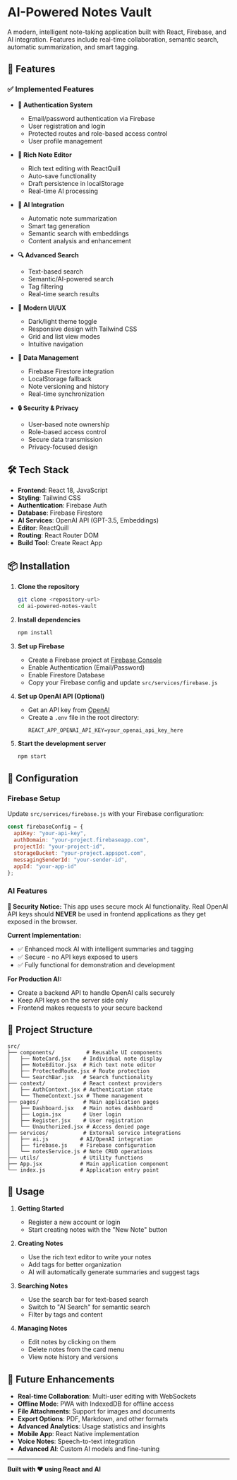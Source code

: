 # AI-Powered Notes Vault

A modern, intelligent note-taking application built with React, Firebase, and AI integration. Features include real-time collaboration, semantic search, automatic summarization, and smart tagging.

## 🚀 Features

### ✅ Implemented Features

- **🔐 Authentication System**
  - Email/password authentication via Firebase
  - User registration and login
  - Protected routes and role-based access control
  - User profile management

- **📝 Rich Note Editor**
  - Rich text editing with ReactQuill
  - Auto-save functionality
  - Draft persistence in localStorage
  - Real-time AI processing

- **🤖 AI Integration**
  - Automatic note summarization
  - Smart tag generation
  - Semantic search with embeddings
  - Content analysis and enhancement

- **🔍 Advanced Search**
  - Text-based search
  - Semantic/AI-powered search
  - Tag filtering
  - Real-time search results

- **🎨 Modern UI/UX**
  - Dark/light theme toggle
  - Responsive design with Tailwind CSS
  - Grid and list view modes
  - Intuitive navigation

- **💾 Data Management**
  - Firebase Firestore integration
  - LocalStorage fallback
  - Note versioning and history
  - Real-time synchronization

- **🔒 Security & Privacy**
  - User-based note ownership
  - Role-based access control
  - Secure data transmission
  - Privacy-focused design

## 🛠️ Tech Stack

- **Frontend**: React 18, JavaScript
- **Styling**: Tailwind CSS
- **Authentication**: Firebase Auth
- **Database**: Firebase Firestore
- **AI Services**: OpenAI API (GPT-3.5, Embeddings)
- **Editor**: ReactQuill
- **Routing**: React Router DOM
- **Build Tool**: Create React App

## 📦 Installation

1. **Clone the repository**
   ```bash
   git clone <repository-url>
   cd ai-powered-notes-vault
   ```

2. **Install dependencies**
   ```bash
   npm install
   ```

3. **Set up Firebase**
   - Create a Firebase project at [Firebase Console](https://console.firebase.google.com)
   - Enable Authentication (Email/Password)
   - Enable Firestore Database
   - Copy your Firebase config and update `src/services/firebase.js`

4. **Set up OpenAI API (Optional)**
   - Get an API key from [OpenAI](https://platform.openai.com)
   - Create a `.env` file in the root directory:
     ```
     REACT_APP_OPENAI_API_KEY=your_openai_api_key_here
     ```

5. **Start the development server**
   ```bash
   npm start
   ```

## 🔧 Configuration

### Firebase Setup

Update `src/services/firebase.js` with your Firebase configuration:

```javascript
const firebaseConfig = {
  apiKey: "your-api-key",
  authDomain: "your-project.firebaseapp.com",
  projectId: "your-project-id",
  storageBucket: "your-project.appspot.com",
  messagingSenderId: "your-sender-id",
  appId: "your-app-id"
};
```

### AI Features

**🔐 Security Notice:** This app uses secure mock AI functionality. Real OpenAI API keys should **NEVER** be used in frontend applications as they get exposed in the browser.

**Current Implementation:**
- ✅ Enhanced mock AI with intelligent summaries and tagging
- ✅ Secure - no API keys exposed to users
- ✅ Fully functional for demonstration and development

**For Production AI:**
- Create a backend API to handle OpenAI calls securely
- Keep API keys on the server side only
- Frontend makes requests to your secure backend

## 📁 Project Structure

```
src/
├── components/          # Reusable UI components
│   ├── NoteCard.jsx    # Individual note display
│   ├── NoteEditor.jsx  # Rich text note editor
│   ├── ProtectedRoute.jsx # Route protection
│   └── SearchBar.jsx   # Search functionality
├── context/            # React context providers
│   ├── AuthContext.jsx # Authentication state
│   └── ThemeContext.jsx # Theme management
├── pages/              # Main application pages
│   ├── Dashboard.jsx   # Main notes dashboard
│   ├── Login.jsx       # User login
│   ├── Register.jsx    # User registration
│   └── Unauthorized.jsx # Access denied page
├── services/           # External service integrations
│   ├── ai.js          # AI/OpenAI integration
│   ├── firebase.js    # Firebase configuration
│   └── notesService.js # Note CRUD operations
├── utils/              # Utility functions
├── App.jsx            # Main application component
└── index.js           # Application entry point
```

## 🎯 Usage

1. **Getting Started**
   - Register a new account or login
   - Start creating notes with the "New Note" button

2. **Creating Notes**
   - Use the rich text editor to write your notes
   - Add tags for better organization
   - AI will automatically generate summaries and suggest tags

3. **Searching Notes**
   - Use the search bar for text-based search
   - Switch to "AI Search" for semantic search
   - Filter by tags and content

4. **Managing Notes**
   - Edit notes by clicking on them
   - Delete notes from the card menu
   - View note history and versions

## 🔮 Future Enhancements

- **Real-time Collaboration**: Multi-user editing with WebSockets
- **Offline Mode**: PWA with IndexedDB for offline access
- **File Attachments**: Support for images and documents
- **Export Options**: PDF, Markdown, and other formats
- **Advanced Analytics**: Usage statistics and insights
- **Mobile App**: React Native implementation
- **Voice Notes**: Speech-to-text integration
- **Advanced AI**: Custom AI models and fine-tuning

---

**Built with ❤️ using React and AI**
